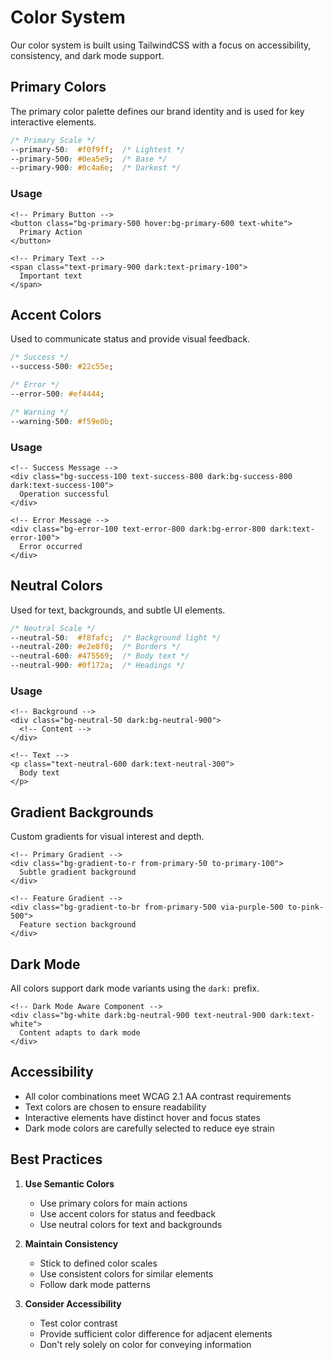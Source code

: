 # Color System

Our color system is built using TailwindCSS with a focus on accessibility, consistency, and dark mode support.

## Primary Colors

The primary color palette defines our brand identity and is used for key interactive elements.

```css
/* Primary Scale */
--primary-50:  #f0f9ff;  /* Lightest */
--primary-500: #0ea5e9;  /* Base */
--primary-900: #0c4a6e;  /* Darkest */
```

### Usage

```vue
<!-- Primary Button -->
<button class="bg-primary-500 hover:bg-primary-600 text-white">
  Primary Action
</button>

<!-- Primary Text -->
<span class="text-primary-900 dark:text-primary-100">
  Important text
</span>
```

## Accent Colors

Used to communicate status and provide visual feedback.

```css
/* Success */
--success-500: #22c55e;

/* Error */
--error-500: #ef4444;

/* Warning */
--warning-500: #f59e0b;
```

### Usage

```vue
<!-- Success Message -->
<div class="bg-success-100 text-success-800 dark:bg-success-800 dark:text-success-100">
  Operation successful
</div>

<!-- Error Message -->
<div class="bg-error-100 text-error-800 dark:bg-error-800 dark:text-error-100">
  Error occurred
</div>
```

## Neutral Colors

Used for text, backgrounds, and subtle UI elements.

```css
/* Neutral Scale */
--neutral-50:  #f8fafc;  /* Background light */
--neutral-200: #e2e8f0;  /* Borders */
--neutral-600: #475569;  /* Body text */
--neutral-900: #0f172a;  /* Headings */
```

### Usage

```vue
<!-- Background -->
<div class="bg-neutral-50 dark:bg-neutral-900">
  <!-- Content -->
</div>

<!-- Text -->
<p class="text-neutral-600 dark:text-neutral-300">
  Body text
</p>
```

## Gradient Backgrounds

Custom gradients for visual interest and depth.

```vue
<!-- Primary Gradient -->
<div class="bg-gradient-to-r from-primary-50 to-primary-100">
  Subtle gradient background
</div>

<!-- Feature Gradient -->
<div class="bg-gradient-to-br from-primary-500 via-purple-500 to-pink-500">
  Feature section background
</div>
```

## Dark Mode

All colors support dark mode variants using the `dark:` prefix.

```vue
<!-- Dark Mode Aware Component -->
<div class="bg-white dark:bg-neutral-900 text-neutral-900 dark:text-white">
  Content adapts to dark mode
</div>
```

## Accessibility

- All color combinations meet WCAG 2.1 AA contrast requirements
- Text colors are chosen to ensure readability
- Interactive elements have distinct hover and focus states
- Dark mode colors are carefully selected to reduce eye strain

## Best Practices

1. **Use Semantic Colors**
   - Use primary colors for main actions
   - Use accent colors for status and feedback
   - Use neutral colors for text and backgrounds

2. **Maintain Consistency**
   - Stick to defined color scales
   - Use consistent colors for similar elements
   - Follow dark mode patterns

3. **Consider Accessibility**
   - Test color contrast
   - Provide sufficient color difference for adjacent elements
   - Don't rely solely on color for conveying information

